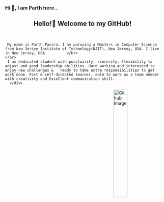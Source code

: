 ###  Hi 👋, I am Parth here..

<html>
<body>
   <div align="center">
     <h2>Hello!👋 Welcome to my GitHub!</h2></br>
   </div>


 <div class="container">
  <div class="row">
    <div class="col">
       
     My name is Parth Panara. I am pursuing a Masters in Computer Science from New Jersey Institute of Technology(NJIT), New Jersey, USA. I live in New Jersey, USA.         </br>
    </br>
     I am dedicated student with punctuality, sincerity, flexibility to adjust and good leadership abilities. Hard working and interested to enjoy new challenges &   ready to take extra responsibilities to get work done. Fast & self-directed learner, able to work as a team member with creativity and Excellent communication skill.
      </div>
     
   <div class="col">
   <img width="30%" align="right" alt="Github Image" src="https://img.freepik.com/free-vector/programming-concept-illustration_114360-1351.jpg?         w=826&t=st=1663649634~exp=1663650234~hmac=9821f831ff42d2790cc942e3ef6194a385d3af18a75736d632d62d845cef38c1/">
     </div>
  
 </div>
</div>

   


</body>
</html>


